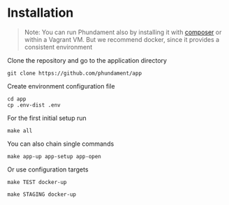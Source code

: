 Installation
============

> Note: You can run Phundament also by installing it with [composer](http://getcomposer.org/doc/00-intro.md#installation-nix) or within a Vagrant VM. But we recommend docker, since it provides a consistent environment

Clone the repository and go to the application directory

    git clone https://github.com/phundament/app

Create environment configuration file

    cd app
    cp .env-dist .env

For the first initial setup run

    make all

You can also chain single commands

    make app-up app-setup app-open
   
Or use configuration targets
   
    make TEST docker-up

    make STAGING docker-up



